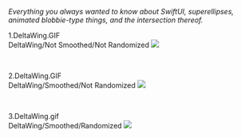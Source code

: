 *Everything you always wanted to know about SwiftUI, superellipses, animated blobbie-type things, and the intersection thereof.*

1.DeltaWing.GIF
<br/>
DeltaWing/Not Smoothed/Not Randomized
<img src="_GIFs/1.DeltaWing.gif" width="667">

<br/>

2.DeltaWing.GIF
<br/>
DeltaWing/Smoothed/Not Randomized
<img src="_GIFs/2.DeltaWing.gif" width="667">

<br/>

3.DeltaWing.gif
<br/>
DeltaWing/Smoothed/Randomized
<img src="_GIFs/4.DeltaWing.gif" width="667">


<!--
<img src="GIFs/LayersChooser(iPhone14).PNG" height="500">
->

<br/>

Here's a **`SuperEllipse`** `Shape` object with 6 vertices. The odd-numbered vertices are shown in red, the even-numbered one in blue. Just because.

When we calculate the coordinates of the vertices (a `[CGPoint]` array), we can also calculate the normal vector at each of the vertices.

This project is an exploration of how to animate a family of superellipse-based curves in SwiftUI. Actually it's a bit more general than that: the project shows how to animate between any superellipse-based curve, defined for our purposes as a `[CGPoint, CGVector]` array, where the `CGPoints` are the calculated vertices of the superellipse and the `CGVectors` are their corresponding normals, or orthogonals, and any secondary curve you can derive algorithmically from the first, eg using a simple mapping or transformation. 

`BezierBlobs` runs on both iPhone and the iPad. The user experience at present is better on iPad, due to some unresolved issues that occur when changing orientation between landscape and portrait on the phone. To be fixed (hopefully) ...

Enjoy!
